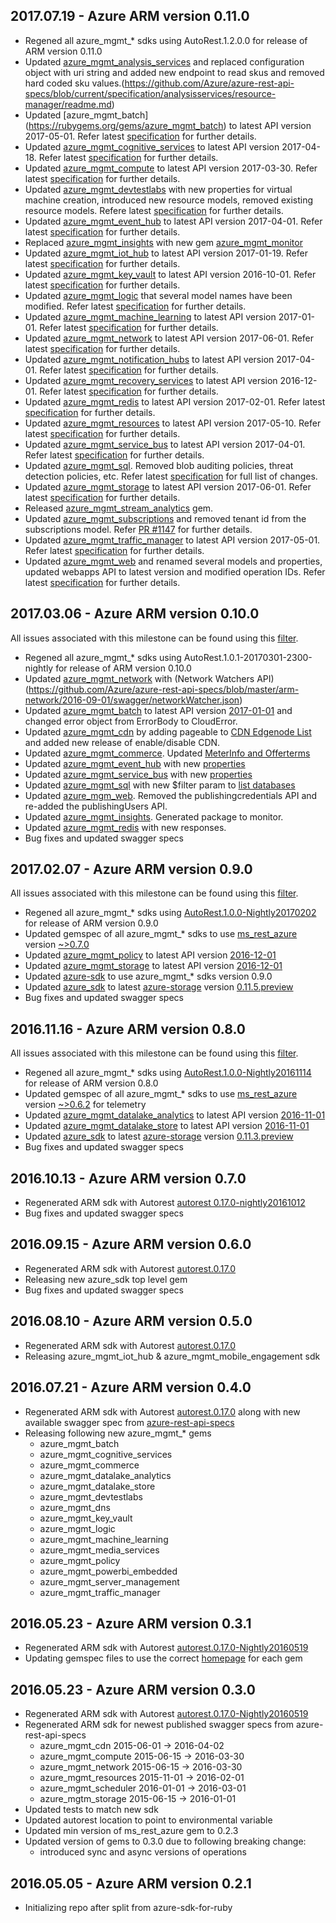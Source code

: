## 2017.07.19 - Azure ARM version 0.11.0

* Regened all azure_mgmt_* sdks using AutoRest.1.2.0.0 for release of ARM version 0.11.0
* Updated [azure_mgmt_analysis_services](https://rubygems.org/gems/azure_mgmt_analysis_services) and replaced configuration object with uri string and added new endpoint to read skus and removed hard coded sku values.(https://github.com/Azure/azure-rest-api-specs/blob/current/specification/analysisservices/resource-manager/readme.md)
* Updated [azure_mgmt_batch] (https://rubygems.org/gems/azure_mgmt_batch) to latest API version 2017-05-01. Refer latest [specification](https://github.com/Azure/azure-rest-api-specs/blob/current/specification/batch/resource-manager/readme.md) for further details.
* Updated [azure_mgmt_cognitive_services](https://rubygems.org/gems/azure_mgmt_cognitive_services) to latest API version 2017-04-18. Refer latest [specification](https://github.com/Azure/azure-rest-api-specs/blob/current/specification/cognitiveservices/resource-manager/readme.md) for further details.
* Updated [azure_mgmt_compute](https://rubygems.org/gems/azure_mgmt_compute) to latest API version 2017-03-30. Refer latest [specification](https://github.com/Azure/azure-rest-api-specs/blob/current/specification/compute/resource-manager/readme.md) for further details.
* Updated [azure_mgmt_devtestlabs](https://rubygems.org/gems/azure_mgmt_devtestlabs) with new properties for virtual machine creation, introduced new resource models, removed existing resource models. Refere latest [specification](https://github.com/Azure/azure-rest-api-specs/blob/current/specification/devtestlabs/resource-manager/readme.md) for further details.
* Updated [azure_mgmt_event_hub](https://rubygems.org/gems/azure_mgmt_event_hub) to latest API version 2017-04-01. Refer latest [specification](https://github.com/Azure/azure-rest-api-specs/blob/current/specification/eventhub/resource-manager/readme.md) for further details.
* Replaced [azure_mgmt_insights](https://rubygems.org/gems/azure_mgmt_insights) with new gem [azure_mgmt_monitor](https://rubygems.org/gems/azure_mgmt_monitor)
* Updated [azure_mgmt_iot_hub](https://rubygems.org/gems/azure_mgmt_iot_hub) to latest API version 2017-01-19.  Refer latest [specification](https://github.com/Azure/azure-rest-api-specs/blob/current/specification/iothub/resource-manager/readme.md) for further details.
* Updated [azure_mgmt_key_vault](https://rubygems.org/gems/azure_mgmt_key_vault) to latest API version 2016-10-01. Refer latest [specification](https://github.com/Azure/azure-rest-api-specs/blob/current/specification/keyvault/resource-manager/readme.md) for further details.
* Updated [azure_mgmt_logic](https://rubygems.org/gems/azure_mgmt_logic) that several model names have been modified. Refer latest [specification](https://github.com/Azure/azure-rest-api-specs/blob/current/specification/logic/resource-manager/readme.md) for further details.
* Updated [azure_mgmt_machine_learning](https://rubygems.org/gems/azure_mgmt_machine_learning) to latest API version 2017-01-01. Refer latest [specification](https://github.com/Azure/azure-rest-api-specs/blob/current/specification/machinelearning/resource-manager/readme.md) for further details.
* Updated [azure_mgmt_network](https://rubygems.org/gems/azure_mgmt_network) to latest API version 2017-06-01. Refer latest [specification](https://github.com/Azure/azure-rest-api-specs/blob/current/specification/network/resource-manager/readme.md) for further details.
* Updated [azure_mgmt_notification_hubs](https://rubygems.org/gems/azure_mgmt_notification_hubs) to latest API version 2017-04-01. Refer latest [specification](https://github.com/Azure/azure-rest-api-specs/blob/current/specification/notificationhubs/resource-manager/readme.md) for further details.
* Updated [azure_mgmt_recovery_services](https://rubygems.org/gems/azure_mgmt_recovery_services) to latest API version 2016-12-01. Refer latest [specification](https://github.com/Azure/azure-rest-api-specs/blob/current/specification/recoveryservices/resource-manager/readme.md) for further details.
* Updated [azure_mgmt_redis](https://rubygems.org/gems/azure_mgmt_redis) to latest API version 2017-02-01. Refer latest [specification](https://github.com/Azure/azure-rest-api-specs/blob/current/specification/redis/resource-manager/readme.md) for further details.
* Updated [azure_mgmt_resources](https://rubygems.org/gems/azure_mgmt_resources) to latest API version 2017-05-10. Refer latest [specification](https://github.com/Azure/azure-rest-api-specs/blob/current/specification/resources/resource-manager/readme.md) for further details.
* Updated [azure_mgmt_service_bus](https://rubygems.org/gems/azure_mgmt_service_bus) to latest API version 2017-04-01. Refer latest [specification](https://github.com/Azure/azure-rest-api-specs/blob/current/specification/servicebus/resource-manager/readme.md) for further details.
* Updated [azure_mgmt_sql](https://rubygems.org/gems/azure_mgmt_sql). Removed blob auditing policies, threat detection policies, etc. Refer latest [specification](https://github.com/Azure/azure-rest-api-specs/blob/current/specification/sql/resource-manager/readme.md) for full list of changes.
* Updated [azure_mgmt_storage](https://rubygems.org/gems/azure_mgmt_storage) to latest API version 2017-06-01. Refer latest [specification](https://github.com/Azure/azure-rest-api-specs/blob/current/specification/storage/resource-manager/readme.md) for further details.
* Released [azure_mgmt_stream_analytics](https://rubygems.org/gems/azure_mgmt_stream_analytics) gem.
* Updated [azure_mgmt_subscriptions](https://rubygems.org/gems/azure_mgmt_subscriptions) and removed tenant id from the subscriptions model. Refer [PR #1147](https://github.com/Azure/azure-rest-api-specs/pull/1147) for further details.
* Updated [azure_mgmt_traffic_manager](https://rubygems.org/gems/azure_mgmt_traffic_manager) to latest API version 2017-05-01. Refer latest [specification](https://github.com/Azure/azure-rest-api-specs/blob/current/specification/trafficmanager/resource-manager/readme.md) for further details.
* Updated [azure_mgmt_web](/azure_mgmt_web) and renamed several models and properties, updated webapps API to latest version and modified operation IDs. Refer latest [specification](https://github.com/Azure/azure-rest-api-specs/blob/current/specification/web/resource-manager/readme.md) for further details.


## 2017.03.06 - Azure ARM version 0.10.0

All issues associated with this milestone can be found using this [filter](https://github.com/Azure/azure-sdk-for-ruby/issues?utf8=%E2%9C%93&q=milestone%3Av0.10.0-arm%20).

* Regened all azure_mgmt_* sdks using AutoRest.1.0.1-20170301-2300-nightly for release of ARM version 0.10.0
* Updated [azure_mgmt_network](https://rubygems.org/gems/azure_mgmt_network) with (Network Watchers API)(https://github.com/Azure/azure-rest-api-specs/blob/master/arm-network/2016-09-01/swagger/networkWatcher.json)
* Updated [azure_mgmt_batch](https://rubygems.org/gems/azure_mgmt_batch) to latest API version [2017-01-01](https://github.com/Azure/azure-rest-api-specs/blob/master/arm-batch/2017-01-01/swagger/BatchManagement.json) and changed error object from ErrorBody to CloudError.
* Updated [azure_mgmt_cdn](https://rubygems.org/gems/azure_mgmt_cdn) by adding pageable to [CDN Edgenode List](https://github.com/Azure/azure-rest-api-specs/blob/master/arm-cdn/2016-10-02/swagger/cdn.json) and added new release of enable/disable CDN.
* Updated [azure_mgmt_commerce](https://rubygems.org/gems/azure_mgmt_commerce). Updated [MeterInfo and Offerterms](https://github.com/Azure/azure-rest-api-specs/blob/master/arm-commerce/2015-06-01-preview/swagger/commerce.json)
* Updated [azure_mgmt_event_hub](https://rubygems.org/gems/azure_mgmt_event_hub) with new [properties](https://github.com/Azure/azure-rest-api-specs/blob/master/arm-eventhub/2015-08-01/swagger/EventHub.json)
* Updated [azure_mgmt_service_bus](https://rubygems.org/gems/azure_mgmt_service_bus) with new [properties](https://github.com/Azure/azure-rest-api-specs/blob/master/arm-servicebus/2015-08-01/swagger/servicebus.json)
* Updated [azure_mgmt_sql](https://rubygems.org/gems/azure_mgmt_sql) with new $filter param to [list databases](https://github.com/Azure/azure-rest-api-specs/blob/master/arm-sql/2014-04-01/swagger/sql.core.json)
* Updated [azure_mgm_web](https://rubygems.org/gems/azure_mgmt_web). Removed the publishingcredentials API and re-added the publishingUsers API.
* Updated [azure_mgmt_insights](https://rubygems.org/gems/azure_mgmt_insights). Generated package to monitor.
* Updated [azure_mgmt_redis](https://rubygems.org/gems/azure_mgmt_redis) with new responses.
* Bug fixes and updated swagger specs

## 2017.02.07 - Azure ARM version 0.9.0

All issues associated with this milestone can be found using this [filter](https://github.com/Azure/azure-sdk-for-ruby/issues?utf8=%E2%9C%93&q=milestone%3Av0.9.0-arm).

* Regened all azure_mgmt_* sdks using [AutoRest.1.0.0-Nightly20170202](https://www.myget.org/feed/autorest/package/nuget/AutoRest/1.0.0-Nightly20170202) for release of ARM version 0.9.0
* Updated gemspec of all azure_mgmt_* sdks to use [ms_rest_azure](https://rubygems.org/gems/ms_rest_azure) version [~>0.7.0](https://rubygems.org/gems/ms_rest_azure/versions/0.7.0)
* Updated [azure_mgmt_policy](https://rubygems.org/gems/azure_mgmt_policy) to latest API version [2016-12-01](https://github.com/Azure/azure-rest-api-specs/blob/master/arm-resources/policy/2016-12-01/swagger/policy.json)
* Updated [azure_mgmt_storage](https://rubygems.org/gems/azure_mgmt_storage) to latest API version [2016-12-01](https://github.com/Azure/azure-rest-api-specs/blob/master/arm-storage/2016-12-01/swagger/storage.json)
* Updated [azure-sdk](https://rubygems.org/gems/azure_sdk) to use azure_mgmt_* sdks version 0.9.0
* Updated [azure_sdk](https://rubygems.org/gems/azure_sdk) to latest [azure-storage](https://rubygems.org/gems/azure-storage) version [0.11.5.preview](https://rubygems.org/gems/azure-storage/versions/0.11.5.preview)
* Bug fixes and updated swagger specs

## 2016.11.16 - Azure ARM version 0.8.0

All issues associated with this milestone can be found using this [filter](https://github.com/Azure/azure-sdk-for-ruby/issues?utf8=%E2%9C%93&q=milestone%3Av0.8.0-arm).

* Regened all azure_mgmt_* sdks using [AutoRest.1.0.0-Nightly20161114](https://www.myget.org/feed/autorest/package/nuget/AutoRest/1.0.0-Nightly20161114) for release of ARM version 0.8.0
* Updated gemspec of all azure_mgmt_* sdks to use [ms_rest_azure](https://rubygems.org/gems/ms_rest_azure) version [~>0.6.2](https://rubygems.org/gems/ms_rest_azure/versions/0.6.2) for telemetry
* Updated [azure_mgmt_datalake_analytics](https://rubygems.org/gems/azure_mgmt_datalake_analytics) to latest API version [2016-11-01](https://github.com/Azure/azure-rest-api-specs/commits/master/arm-datalake-analytics/account/2016-11-01/swagger/account.json)
* Updated [azure_mgmt_datalake_store](https://rubygems.org/gems/azure_mgmt_datalake_store) to latest API version [2016-11-01](https://github.com/Azure/azure-rest-api-specs/blob/master/arm-datalake-store/account/2016-11-01/swagger/account.json)
* Updated [azure_sdk](https://rubygems.org/gems/azure_sdk) to latest [azure-storage](https://rubygems.org/gems/azure-storage) version [0.11.3.preview](https://rubygems.org/gems/azure-storage/versions/0.11.3.preview)
* Bug fixes and updated swagger specs

## 2016.10.13 - Azure ARM version 0.7.0
* Regenerated ARM sdk with Autorest [autorest 0.17.0-nightly20161012](https://www.myget.org/feed/autorest/package/nuget/AutoRest/0.17.0-Nightly20161012)
* Bug fixes and updated swagger specs

## 2016.09.15 - Azure ARM version 0.6.0
* Regenerated ARM sdk with Autorest [autorest.0.17.0](https://github.com/Azure/autorest/commit/0968b9c70382d3d50709fe5fc6cccd22491c2c4c)
* Releasing new azure_sdk top level gem 
* Bug fixes and updated swagger specs

## 2016.08.10 - Azure ARM version 0.5.0
* Regenerated ARM sdk with Autorest [autorest.0.17.0](https://github.com/Azure/autorest/commit/1953ece83181dbee16e715bb0d506c803d4b8452)
* Releasing azure_mgmt_iot_hub & azure_mgmt_mobile_engagement sdk

## 2016.07.21 - Azure ARM version 0.4.0
* Regenerated ARM sdk with Autorest [autorest.0.17.0](https://github.com/Azure/autorest/commit/b54f66a4f6ddbe5d733b2e995ed29dac696c135e) along with new available swagger spec from [azure-rest-api-specs](https://github.com/Azure/azure-rest-api-specs)
* Releasing following new azure_mgmt_* gems
    * azure_mgmt_batch
    * azure_mgmt_cognitive_services
    * azure_mgmt_commerce
    * azure_mgmt_datalake_analytics
    * azure_mgmt_datalake_store
    * azure_mgmt_devtestlabs
    * azure_mgmt_dns
    * azure_mgmt_key_vault
    * azure_mgmt_logic
    * azure_mgmt_machine_learning
    * azure_mgmt_media_services
    * azure_mgmt_policy
    * azure_mgmt_powerbi_embedded
    * azure_mgmt_server_management
    * azure_mgmt_traffic_manager

## 2016.05.23 - Azure ARM version 0.3.1
* Regenerated ARM sdk with Autorest [autorest.0.17.0-Nightly20160519](https://www.myget.org/feed/autorest/package/nuget/autorest/0.17.0-Nightly20160522)
* Updating gemspec files to use the correct [homepage](https://github.com/Azure/azure-sdk-ruby) for each gem

## 2016.05.23 - Azure ARM version 0.3.0
* Regenerated ARM sdk with Autorest [autorest.0.17.0-Nightly20160519](https://www.myget.org/feed/autorest/package/nuget/autorest/0.17.0-Nightly20160522)
* Regenerated ARM sdk for newest published swagger specs from azure-rest-api-specs
    * azure_mgmt_cdn 2015-06-01 -> 2016-04-02
    * azure_mgmt_compute 2015-06-15 -> 2016-03-30
    * azure_mgmt_network 2015-06-15 -> 2016-03-30
    * azure_mgmt_resources 2015-11-01 -> 2016-02-01
    * azure_mgmt_scheduler 2016-01-01 -> 2016-03-01
    * azure_mgtm_storage 2015-06-15 -> 2016-01-01
* Updated tests to match new sdk
* Updated autorest location to point to environmental variable
* Updated min version of ms_rest_azure gem to 0.2.3
* Updated version of gems to 0.3.0 due to following breaking change:
    * introduced sync and async versions of operations

## 2016.05.05 - Azure ARM version 0.2.1
* Initializing repo after split from azure-sdk-for-ruby